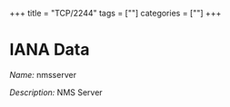 +++
title = "TCP/2244"
tags = [""]
categories = [""]
+++

# IANA Data

_Name:_ nmsserver

_Description:_ NMS Server

